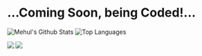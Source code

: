 # ...Coming Soon, being Coded!...

![Mehul's Github Stats](https://github-readme-stats.vercel.app/api?username=daxter-army&show_icons=true&theme=dracula)
![Top Languages](https://github-readme-stats.vercel.app/api/top-langs/?username=daxter-army&theme=dracula&layout=compact)

<a href="https://github.com/anuraghazra/github-readme-stats">
  <img align="left" src="https://github-readme-stats.vercel.app/api/pin/?username=anuraghazra&repo=github-readme-stats" />
</a>
<a href="https://github.com/anuraghazra/convoychat">
  <img align="left" src="https://github-readme-stats.vercel.app/api/pin/?username=anuraghazra&repo=convoychat" />
</a>